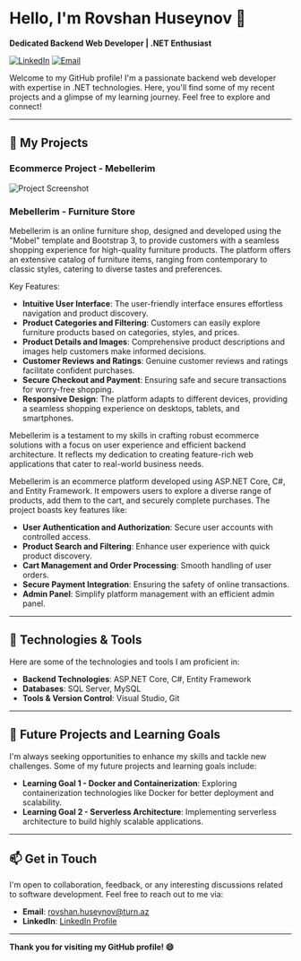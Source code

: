 # Hello, I'm Rovshan Huseynov 👋

**Dedicated Backend Web Developer | .NET Enthusiast**

[![LinkedIn](https://img.shields.io/badge/-LinkedIn-0077B5?style=flat&logo=linkedin&logoColor=white)](https://www.linkedin.com/in/rovshanhuseynov/)
[![Email](https://img.shields.io/badge/-Email-red?style=flat&logo=mail.ru&logoColor=white)](mailto:rovshan.huseynov@turn.az)

Welcome to my GitHub profile! I'm a passionate backend web developer with expertise in .NET technologies. Here, you'll find some of my recent projects and a glimpse of my learning journey. Feel free to explore and connect!

---

## 🚀 My Projects

### Ecommerce Project - Mebellerim

![Project Screenshot](https://www.linkpicture.com/q/Home1.jpeg)

### Mebellerim - Furniture Store

Mebellerim is an online furniture shop, designed and developed using the "Mobel" template and Bootstrap 3, to provide customers with a seamless shopping experience for high-quality furniture products. The platform offers an extensive catalog of furniture items, ranging from contemporary to classic styles, catering to diverse tastes and preferences.

Key Features:
- **Intuitive User Interface**: The user-friendly interface ensures effortless navigation and product discovery.
- **Product Categories and Filtering**: Customers can easily explore furniture products based on categories, styles, and prices.
- **Product Details and Images**: Comprehensive product descriptions and images help customers make informed decisions.
- **Customer Reviews and Ratings**: Genuine customer reviews and ratings facilitate confident purchases.
- **Secure Checkout and Payment**: Ensuring safe and secure transactions for worry-free shopping.
- **Responsive Design**: The platform adapts to different devices, providing a seamless shopping experience on desktops, tablets, and smartphones.

Mebellerim is a testament to my skills in crafting robust ecommerce solutions with a focus on user experience and efficient backend architecture. It reflects my dedication to creating feature-rich web applications that cater to real-world business needs.


Mebellerim is an ecommerce platform developed using ASP.NET Core, C#, and Entity Framework. It empowers users to explore a diverse range of products, add them to the cart, and securely complete purchases. The project boasts key features like:

- **User Authentication and Authorization**: Secure user accounts with controlled access.
- **Product Search and Filtering**: Enhance user experience with quick product discovery.
- **Cart Management and Order Processing**: Smooth handling of user orders.
- **Secure Payment Integration**: Ensuring the safety of online transactions.
- **Admin Panel**: Simplify platform management with an efficient admin panel.

---

## 🔧 Technologies & Tools

Here are some of the technologies and tools I am proficient in:

- **Backend Technologies**: ASP.NET Core, C#, Entity Framework
- **Databases**: SQL Server, MySQL
- **Tools & Version Control**: Visual Studio, Git

---

## 🌱 Future Projects and Learning Goals

I'm always seeking opportunities to enhance my skills and tackle new challenges. Some of my future projects and learning goals include:

- **Learning Goal 1 - Docker and Containerization**: Exploring containerization technologies like Docker for better deployment and scalability.
- **Learning Goal 2 - Serverless Architecture**: Implementing serverless architecture to build highly scalable applications.

---

## 📫 Get in Touch

I'm open to collaboration, feedback, or any interesting discussions related to software development. Feel free to reach out to me via:

- **Email**: rovshan.huseynov@turn.az
- **LinkedIn**: [LinkedIn Profile](https://www.linkedin.com/in/rovshanhuseynov/)

---

**Thank you for visiting my GitHub profile! 😄**
